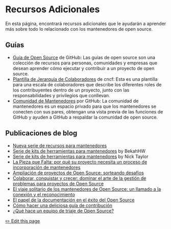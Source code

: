 # Recursos Adicionales

En esta página, encontrará recursos adicionales que le ayudarán a aprender más sobre todo lo relacionado con los mantenedores de open source.

## Guías

- [Guía de Open Source](https://opensource.guide/) de GitHub: Las guías de open source son una colección de recursos para personas, comunidades y empresas que desean aprender cómo ejecutar y contribuir a un proyecto de open source.
- [Plantilla de Jerarquía de Colaboradores](https://github.com/cncf/project-template/blob/main/CONTRIBUTOR_LADDER.md) de cncf: Esta es una plantilla para una escala de colaboradores que describe los diferentes roles de los contribuyentes dentro de un proyecto, junto con las responsabilidades y privilegios que conllevan.
- [Comunidad de Mantenedores](https://maintainers.github.com/auth/signin) por GitHub: La comunidad de mantenedores es un espacio privado para que los mantenedores se conecten con sus pares, obtengan una vista previa de las funciones de GitHub y ayuden a GitHub a respaldar la comunidad de open source.

## Publicaciones de blog

- [Nueva serie de recursos para mantenedores](https://dev.to/bekahhw/series/25520)
- [Serie de kits de herramientas para mantenedores](https://dev.to/bekahhw/series/24725) by BekahHW
- [Serie de kits de herramientas para mantenedores](https://dev.to/nickytonline/series/24726) by Nick Taylor
- [La Pieza que Falta: por qué su proyecto necesita un proceso de incorporación de mantenedores](https://dev.to/opensauced/the-missing-piece-why-your-project-needs-a-maintainer-onboarding-process-np0)
- [Ampliación de proyectos de Open Source: sorteando desafíos](https://dev.to/opensauced/navigating-the-challenges-of-scaling-open-source-projects-11h2)
- [Colaborar, conquistar y crecer: dominar el arte de la gestión de problemas para proyectos de Open Source](https://dev.to/opensauced/collaborate-conquer-grow-mastering-the-art-of-issue-management-for-open-source-projects-49gi)
- [El viaje solitario de los mantenedores de Open Source: un llamado a la conexión y el reconocimiento](https://dev.to/opensauced/the-lonely-journey-of-open-source-maintainers-a-call-for-connection-and-recognition-2ghe)
- [El papel de la documentación en el éxito del Open Source](https://dev.to/opensauced/the-role-of-documentation-in-open-source-success-2lbn)
- [Cómo hacer una deliciosa guía de contribución](https://dev.to/opensauced/how-to-make-a-delicious-contributing-guide-4bp3)
- [¿Qué hace un equipo de triaje de Open Source?](https://dev.to/opensauced/what-does-an-open-source-triage-team-do-2egd)

<footer>
  <a href="https://github.com/open-sauced/intro/blob/main/docs/becoming-a-maintainer/additional-resources.md">✏️ Edit this page</a>
</footer>
